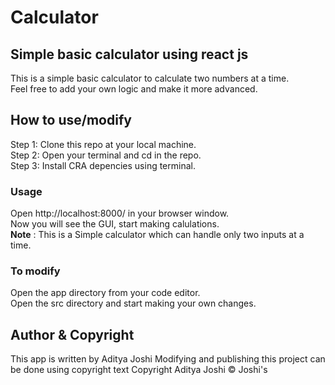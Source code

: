 # Calculator
## Simple basic calculator using react js
This is a simple basic calculator to calculate two numbers at a time. \
Feel free to add your own logic and make it more advanced.

## How to use/modify
Step 1: Clone this repo at your local machine. \
Step 2: Open your terminal and cd in the repo. \
Step 3: Install CRA depencies using terminal.
### Usage
Open http://localhost:8000/ in your browser window. \
Now you will see the GUI, start making calulations. \
**Note** : This is a Simple calculator which can handle only two inputs at a time.

### To modify
Open the app directory from your code editor. \
Open the src directory and start making your own changes.

## Author & Copyright
This app is written by Aditya Joshi
Modifying and publishing this project can be done using copyright text
Copyright Aditya Joshi &copy; Joshi's

